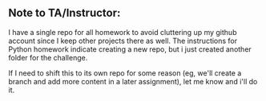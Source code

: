 ## Note to TA/Instructor:

I have a single repo for all homework to avoid cluttering up my github account since  I keep other projects there as well.
 The instructions for Python homework indicate creating a new repo, but i just created another folder for the challenge.

If I need to shift this to its own repo for some reason (eg, we'll create a branch and add more content in a later assignment), let me know and i'll do it.
